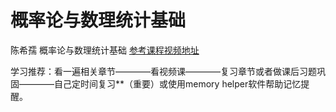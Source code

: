 # 概率论与数理统计基础
陈希孺 概率论与数理统计基础
[参考课程视频地址](https://www.bilibili.com/video/BV12k4y1m78w?p=1&share_medium=iphone&share_plat=ios&share_session_id=C288E65A-F281-4528-866C-07E39BAB3092&share_source=WEIXIN&share_tag=s_i&timestamp=1644199799&unique_k=kWN08F3)   

学习推荐：看一遍相关章节————看视频课————复习章节或者做课后习题巩固————自己定时间复习**（重要）或使用memory helper软件帮助记忆提醒。

